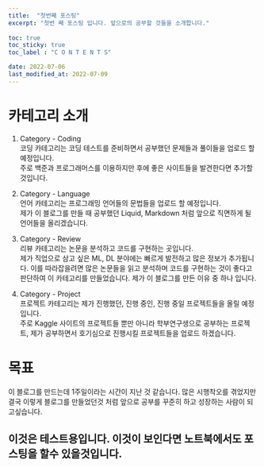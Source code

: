 ```yaml
---
title:  "첫번째 포스팅"
excerpt: "첫번 째 포스팅 입니다. 앞으로의 공부할 것들을 소개합니다."
 
toc: true
toc_sticky: true
toc_label : "C O N T E N T S"

date: 2022-07-06
last_modified_at: 2022-07-09
---
```


# 카테고리 소개  
1. Category - Coding   
코딩 카테고리는 코딩 테스트를 준비하면서 공부했던 문제들과 풀이들을 업로드 할 예정입니다.  
주로 백준과 프로그래머스를 이용하지만 후에 좋은 사이트들을 발견한다면 추가할 것입니다.  
  
2. Category - Language  
언어 카테고리는 프로그래밍 언어들의 문법들을 업로드 할 예정입니다.  
제가 이 블로그를 만들 때 공부했던 Liquid, Markdown 처럼 앞으로 직면하게 될 언어들을 올리겠습니다.  

3. Category - Review  
리뷰 카테고리는 논문을 분석하고 코드를 구현하는 곳입니다.  
제가 직업으로 삼고 싶은 ML, DL 분야에는 빠르게 발전하고 많은 정보가 추가됩니다. 이를 따라잡을려면 많은 논문들을 읽고 분석하며 코드를 구현하는 것이 좋다고 판단하여 이 카테고리를 만들었습니다.  제가 이 블로그를 만든 이유 중 하나 입니다.  

4. Category - Project  
프로젝트 카테고리는 제가 진행했던, 진행 중인, 진행 중일 프로젝트들을 올릴 예정입니다.  
주로 Kaggle 사이트의 프로젝트들 뿐만 아니라 학부연구생으로 공부하는 프로젝트, 제가 공부하면서 호기심으로 진행시킬 프로젝트들을 업로드 하겠습니다.  
  
# 목표  
이 블로그를 만드는데 1주일이라는 시간이 지난 것 같습니다. 많은 시행착오를 겪었지만 결국 이렇게 블로그를 만들었던것 처럼 앞으로 공부를 꾸준히 하고 성장하는 사람이 되고싶습니다.  

## 이것은 테스트용입니다. 이것이 보인다면 노트북에서도 포스팅을 할수 있을것입니다.